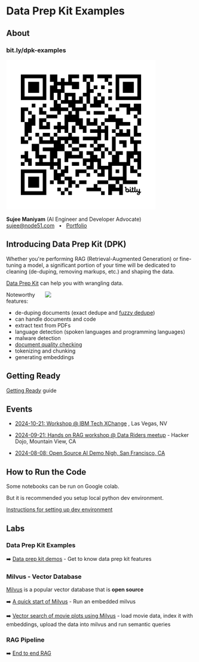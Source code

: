 # Data Prep Kit Examples

## About

### bit.ly/dpk-examples

<img src="media/qr1-bit.ly-dpk-examples.png" width="400px">

**Sujee Maniyam** (AI Engineer and Developer Advocate)<br>
sujee@node51.com  &nbsp; •  &nbsp; [Portfolio](https://portfolio.sujee.dev/)


## Introducing Data Prep Kit (DPK)

Whether you're performing RAG (Retrieval-Augmented Generation) or fine-tuning a model, a significant portion of your time will be dedicated to cleaning (de-duping, removing markups, etc.) and shaping the data.

[Data Prep Kit](https://github.com/IBM/data-prep-kit) can help you with wrangling data.  

<a href="media/data-prep-kit-3.png"><img src="media/data-prep-kit-3.png" style="float:right;" width="400px;"></a>

Noteworthy  features:

- de-duping documents (exact dedupe and [fuzzy dedupe](https://github.com/IBM/data-prep-kit/tree/dev/transforms/universal/fdedup/ray#readme))
- can handle documents and code
- extract text from PDFs
- language detection (spoken languages and programming languages)
- malware detection
- [document quality checking](https://github.com/IBM/data-prep-kit/blob/dev/transforms/language/doc_quality/python/README.md)
- tokenizing and chunking
- generating embeddings

## Getting Ready

[Getting Ready](getting-ready.md) guide

## Events

- [2024-10-21: Workshop @ IBM Tech XChange](events/2024-10-21__IBM-tech-xchange-workshop.md) , Las Vegas, NV

- [2024-09-21: Hands on RAG workshop @ Data Riders meetup](events/2024-09-21__RAG-workshop-data-riders.md) - Hacker Dojo, Mountain View, CA

- [2024-08-08: Open Source AI Demo Nigh, San Francisco, CA](events/2024-08-08__open-source-ai-demo-night.md)


## How to Run the Code

Some notebooks can be run on Google colab.

But it is recommended you setup local python dev environment.

[Instructions for setting up dev environment](setup-python-dev-env.md)

## Labs

### Data Prep Kit Examples

➡️ [Data prep kit demos](./dpk-intro/README.md) - Get to know data prep kit features



### Milvus - Vector Database

[Milvus](https://milvus.io/) is a popular vector database that is **open source**

➡️ [A quick start of Milvus](milvus/milvus_1_quick_start.ipynb) - Run an embedded milvus 

➡️ [Vector search of movie plots using Milvus](milvus/milvus_2_movie_search.ipynb) - load movie data, index it with embeddings, upload the data into milvus and run semantic queries

### RAG Pipeline

➡️ [End to end RAG](rag/README.md) 

